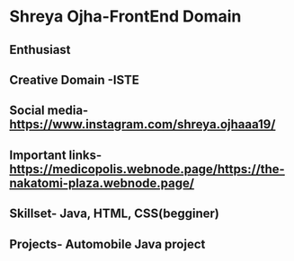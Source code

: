 # Shreya Ojha-FrontEnd Domain


## Enthusiast
## Creative Domain -ISTE
## Social media- https://www.instagram.com/shreya.ojhaaa19/
## Important links- https://medicopolis.webnode.page/https://the-nakatomi-plaza.webnode.page/
## Skillset- Java, HTML, CSS(begginer)
## Projects- Automobile Java project


